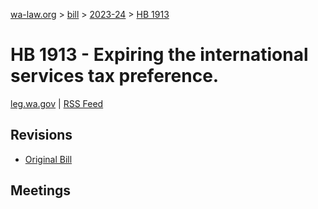 [wa-law.org](/) > [bill](/bill/) > [2023-24](/bill/2023-24/) > [HB 1913](/bill/2023-24/hb/1913/)

# HB 1913 - Expiring the international services tax preference.
[leg.wa.gov](https://app.leg.wa.gov/billsummary?BillNumber=1913&Year=2023&Initiative=false) | [RSS Feed](./rss.xml)

## Revisions
* [Original Bill](1/)

## Meetings